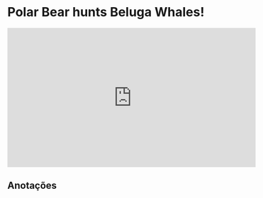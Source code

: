 ```{index} pair: urso polar; beluga
```

# Polar Bear hunts Beluga Whales!

<iframe 
        width="560" 
        height="315" 
        src="https://www.youtube.com/embed/azMs02eDRdY" 
        title="YouTube video player" 
        frameborder="0" 
        allow="accelerometer; autoplay; clipboard-write; encrypted-media; gyroscope; picture-in-picture" 
        allowfullscreen
        >
</iframe>

## Anotações

